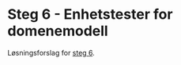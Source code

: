 # Steg 6 - Enhetstester for domenemodell

Løsningsforslag for [steg 6](https://github.com/nrkno/dotnetskolen/tree/main#steg6---enhetstester-for-domenemodell).
